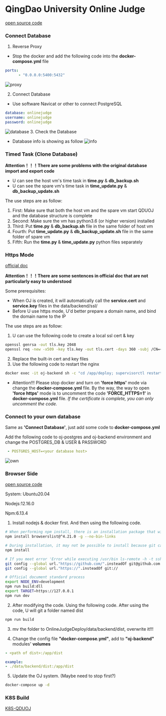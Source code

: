 # QingDao University Online Judge

[open source code](https://github.com/QingdaoU/OnlineJudge)

### Connect Database
1. Reverse Proxy
- Stop the docker and add the following code into the **docker-compose.yml** file

```yaml
ports:
      - "0.0.0.0:5400:5432"
```
![proxy](../assets/images/open-source-code-improvements/qduoj/database-proxy.png)

2. Connect Database
- Use software Navicat or other to connect PostgreSQL

```yaml
database: onlinejudge
username: onlinejudge
password: onlinejudge
```
![database](../assets/images/open-source-code-improvements/qduoj/database-connect.png)
3. Check the Database

- Database info is showing as follow
![info](../assets/images/open-source-code-improvements/qduoj/database-info.png)

### Timed Task (Clone Database)
**Attention！！！There are some problems with the original database import and export code**
- U can see the host vm's time task in **time.py** & **db_backup.sh**
- U can see the spare vm's time task in **time_update.py** & **db_backup_update.sh**

The use steps are as follow:
1. First: Make sure that both the host vm and the spare vm start QDUOJ and the database structure is complete
2. Second: Make sure the vm has python3.6 (or higher version) installed
3. Third: Put **time.py** & **db_backup.sh** file in the same folder of host vm
4. Fourth: Put **time_update.py** & **db_backup_update.sh** file in the same folder of spare vm
5. Fifth: Run the **time.py** & **time_update.py** python files separately

### Https Mode
[official doc](http://opensource.qduoj.com/)

**Attention！！！There are some sentences in official doc that are not particularly easy to understood**

Some prerequisites:
- When OJ is created, it will automatically call the **service.cert** and **service.key** files in the data/backend/ssl/
- Before U use https mode, U'd better prepare a domain name, and bind the domain name to the IP

The use steps are as follow:
1. U can use the following code to create a local ssl cert & key

```sh
openssl genrsa -out tls.key 2048
openssl req -new -x509 -key tls.key -out tls.cert -days 360 -subj /CN=<your domain name>
```
2. Replace the built-in cert and key files
3. Use the following code to restart the nginx

```sh
docker exec -it oj-backend sh -c "cd /app/deploy; supervisorctl restart nginx"
```

- Attention!!! Please stop docker and turn on **'force https'** mode via change the **docker-compose.yml** file. By the way, the way to open **'force https'** mode is to uncomment the code **'FORCE_HTTPS=1'** in **docker-compose.yml** file. *If the certificate is complete, you can only uncomment the code.*

### Connect to your own database

Same as **'Connect Database'**, just add some code to **docker-compose.yml**

Add the following code to oj-postgres and oj-backend environment and change the POSTGRES_DB & USER & PASSWORD

```yaml
 - POSTGRES_HOST=<your database host>
```

![own](../assets/images/open-source-code-improvements/qduoj/database-own.png)

### Browser Side

[open source code](https://github.com/QingdaoU/OnlineJudgeFE)

System: Ubuntu20.04

Nodejs:12.16.0

Npm:6.13.4


1. Install nodejs & docker first. And then using the following code.

```sh
# When performing npm install, there is an installation package that will cause npm install to fail due to permission issues.
npm install browserslist@^4.21.0 -g --no-bin-links

# During installation, it may not be possible to install because git cannot be connected. Please enable VPN or try again.
npm install

# If you meet error 'Error while executing /usr/bin ls-remote -h -t ssh://git@github.com/xxxx/xxxx.git', following:
git config --global url."https://github.com/".insteadOf git@github.com:
git config --global url."https://".insteadOf git://

# Official document standard process
export NODE_ENV=development
npm run build:dll
export TARGET=https://127.0.0.1
npm run dev
```


2. After modifying the code. Using the following code. After using the code, U will git a folder named dist

```sh
npm run build
```

3. mv the folder to OnlineJudgeDeploy/data/backend/dist, overwrite it!!!

4. Change the config file **"docker-compose.yml"**, add to **"oj-backend"** modules' **volumes**

```yaml
- <path of dist>:/app/dist

example:
- ./data/backend/dist:/app/dist
```

5. Update the OJ system. (Maybe need to stop first?)

```sh
docker-compose up -d
```

### K8S Build

[K8S-QDUOJ](../cloud-native/build-ops/aks-qduoj.md)